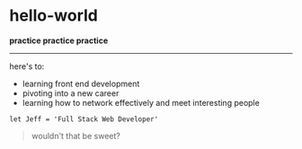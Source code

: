 # hello-world
**practice practice practice**

---

here's to:
- learning front end development
- pivoting into a new career
- learning how to network effectively and meet interesting people

```
let Jeff = 'Full Stack Web Developer'
```
> wouldn't that be sweet?
